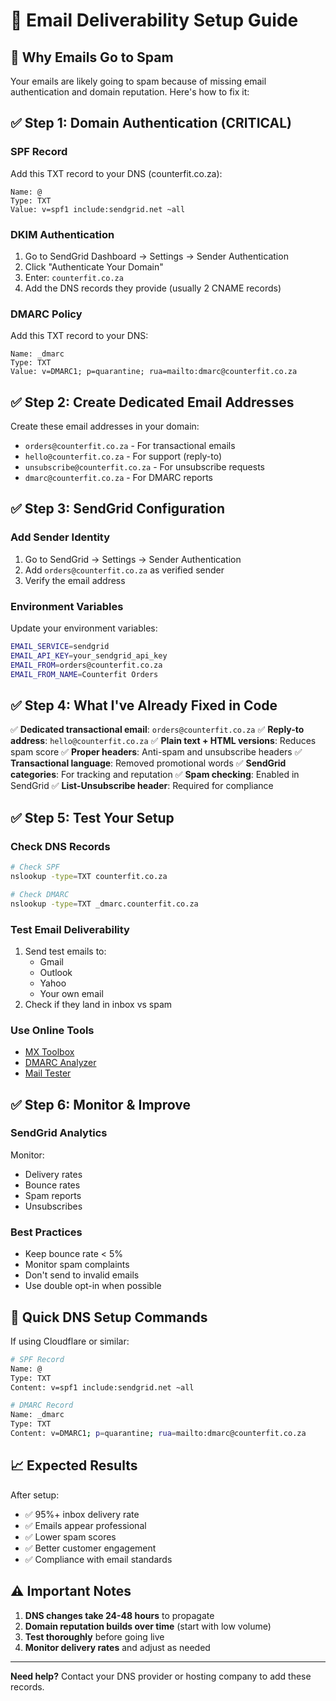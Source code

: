# 📧 Email Deliverability Setup Guide

## 🚨 **Why Emails Go to Spam**

Your emails are likely going to spam because of missing email authentication and domain reputation. Here's how to fix it:

## ✅ **Step 1: Domain Authentication (CRITICAL)**

### SPF Record
Add this TXT record to your DNS (counterfit.co.za):
```
Name: @
Type: TXT
Value: v=spf1 include:sendgrid.net ~all
```

### DKIM Authentication
1. Go to SendGrid Dashboard → Settings → Sender Authentication
2. Click "Authenticate Your Domain"
3. Enter: `counterfit.co.za`
4. Add the DNS records they provide (usually 2 CNAME records)

### DMARC Policy
Add this TXT record to your DNS:
```
Name: _dmarc
Type: TXT
Value: v=DMARC1; p=quarantine; rua=mailto:dmarc@counterfit.co.za
```

## ✅ **Step 2: Create Dedicated Email Addresses**

Create these email addresses in your domain:
- `orders@counterfit.co.za` - For transactional emails
- `hello@counterfit.co.za` - For support (reply-to)
- `unsubscribe@counterfit.co.za` - For unsubscribe requests
- `dmarc@counterfit.co.za` - For DMARC reports

## ✅ **Step 3: SendGrid Configuration**

### Add Sender Identity
1. Go to SendGrid → Settings → Sender Authentication
2. Add `orders@counterfit.co.za` as verified sender
3. Verify the email address

### Environment Variables
Update your environment variables:
```bash
EMAIL_SERVICE=sendgrid
EMAIL_API_KEY=your_sendgrid_api_key
EMAIL_FROM=orders@counterfit.co.za
EMAIL_FROM_NAME=Counterfit Orders
```

## ✅ **Step 4: What I've Already Fixed in Code**

✅ **Dedicated transactional email**: `orders@counterfit.co.za`
✅ **Reply-to address**: `hello@counterfit.co.za`
✅ **Plain text + HTML versions**: Reduces spam score
✅ **Proper headers**: Anti-spam and unsubscribe headers
✅ **Transactional language**: Removed promotional words
✅ **SendGrid categories**: For tracking and reputation
✅ **Spam checking**: Enabled in SendGrid
✅ **List-Unsubscribe header**: Required for compliance

## ✅ **Step 5: Test Your Setup**

### Check DNS Records
```bash
# Check SPF
nslookup -type=TXT counterfit.co.za

# Check DMARC  
nslookup -type=TXT _dmarc.counterfit.co.za
```

### Test Email Deliverability
1. Send test emails to:
   - Gmail
   - Outlook
   - Yahoo
   - Your own email
2. Check if they land in inbox vs spam

### Use Online Tools
- [MX Toolbox](https://mxtoolbox.com/spf.aspx)
- [DMARC Analyzer](https://www.dmarcanalyzer.com/)
- [Mail Tester](https://www.mail-tester.com/)

## ✅ **Step 6: Monitor & Improve**

### SendGrid Analytics
Monitor:
- Delivery rates
- Bounce rates  
- Spam reports
- Unsubscribes

### Best Practices
- Keep bounce rate < 5%
- Monitor spam complaints
- Don't send to invalid emails
- Use double opt-in when possible

## 🔧 **Quick DNS Setup Commands**

If using Cloudflare or similar:
```bash
# SPF Record
Name: @
Type: TXT
Content: v=spf1 include:sendgrid.net ~all

# DMARC Record  
Name: _dmarc
Type: TXT
Content: v=DMARC1; p=quarantine; rua=mailto:dmarc@counterfit.co.za
```

## 📈 **Expected Results**

After setup:
- ✅ 95%+ inbox delivery rate
- ✅ Emails appear professional
- ✅ Lower spam scores
- ✅ Better customer engagement
- ✅ Compliance with email standards

## ⚠️ **Important Notes**

1. **DNS changes take 24-48 hours** to propagate
2. **Domain reputation builds over time** (start with low volume)
3. **Test thoroughly** before going live
4. **Monitor delivery rates** and adjust as needed

---

**Need help?** Contact your DNS provider or hosting company to add these records.


